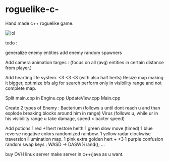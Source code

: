 # roguelike-c-
Hand made c++ roguelike game.

![lol](https://github.com/fl0wo/SquareGame-Cpp/blob/master/ezgif.com-gif-maker.gif)

todo : 

generalize enemy entities
add enemy random spawners

Add camera animation targes : (focus on all (avg) entities in certain distance from player.)

Add hearting life system. <3 <3 <3 (with also half herts)
Resize map making it bigger, optimize bfs alg for search perform only in visibility range and not complete map.

Split main.cpp in
Engine.cpp
UpdateView.cpp
Main.cpp

Create 2 types of Enemy : 
Bacterium (follows u until dont reach u and than explode breaking blocks around him in range)
Virus (follows u, while ur in his visibility range u take damage, speed < bacter speed)


Add potions
1 red +1hert restore helth
1 green slow move (timed)
1 blue reverse negative colors randomized rainbow.
1 yellow radar clockwise traversion illumination map.
1 pink extra golden hert + <3
1 purple confusion random swap keys : WASD -> DASW%rand();
...

buy OVH linux server
make server in c++/java as u want.

